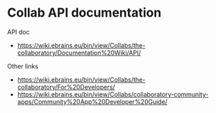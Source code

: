 # Collab API documentation

API doc
 - https://wiki.ebrains.eu/bin/view/Collabs/the-collaboratory/Documentation%20Wiki/API/

Other links
 - https://wiki.ebrains.eu/bin/view/Collabs/the-collaboratory/For%20Developers/
 - https://wiki.ebrains.eu/bin/view/Collabs/collaboratory-community-apps/Community%20App%20Developer%20Guide/
